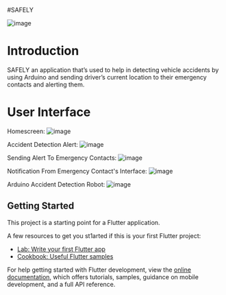 #SAFELY

![image](https://github.com/user-attachments/assets/e688d9b9-f5f9-437f-b1a0-b3d6e2f9aa37)


# Introduction
SAFELY an application that’s used to help in detecting vehicle accidents by using Arduino and sending driver’s current location to their emergency contacts and alerting them.


# User Interface

Homescreen:
![image](https://github.com/user-attachments/assets/7f817f7b-7c18-41ee-b513-d705698654f1)

Accident Detection Alert:
![image](https://github.com/user-attachments/assets/301484a9-41dc-4c3a-a178-2a68e5e5fb4a)

Sending Alert To Emergency Contacts:
![image](https://github.com/user-attachments/assets/eeb2f722-24b7-45bb-80f1-790c114f5f6e)

Notification From Emergency Contact's Interface:
![image](https://github.com/user-attachments/assets/cd481669-f020-4baf-b7fd-781669eac104)

Arduino Accident Detection Robot:
![image](https://github.com/user-attachments/assets/b931705b-2d13-4081-8940-cd69fb18fb2e)



## Getting Started

This project is a starting point for a Flutter application.

A few resources to get you st1arted if this is your first Flutter project:

- [Lab: Write your first Flutter app](https://docs.flutter.dev/get-started/codelab)
- [Cookbook: Useful Flutter samples](https://docs.flutter.dev/cookbook)

For help getting started with Flutter development, view the
[online documentation](https://docs.flutter.dev/), which offers tutorials,
samples, guidance on mobile development, and a full API reference.
